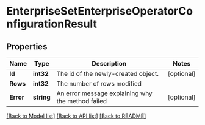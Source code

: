# EnterpriseSetEnterpriseOperatorConfigurationResult

## Properties

Name | Type | Description | Notes
------------ | ------------- | ------------- | -------------
**Id** | **int32** | The id of the newly-created object. | [optional] 
**Rows** | **int32** | The number of rows modified | 
**Error** | **string** | An error message explaining why the method failed | [optional] 

[[Back to Model list]](../README.md#documentation-for-models) [[Back to API list]](../README.md#documentation-for-api-endpoints) [[Back to README]](../README.md)


